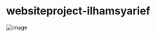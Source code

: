 ﻿# websiteproject-ilhamsyarief
 ![image](https://github.com/ilhamsyarief21/websiteproject-ilhamsyarief/assets/115606564/c6abe397-366d-4084-a168-3b59e9508131)


